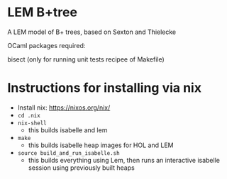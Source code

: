 # LEM B+tree

A LEM model of B+ trees, based on Sexton and Thielecke

OCaml packages required:

bisect (only for running unit tests recipee of Makefile)




# Instructions for installing via nix

  - Install nix: https://nixos.org/nix/
  - `cd .nix`
  - `nix-shell`
    - this builds isabelle and lem
  - `make`
    - this builds isabelle heap images for HOL and LEM
  - `source build_and_run_isabelle.sh`
    - this builds everything using Lem, then runs an interactive
      isabelle session using previously built heaps
